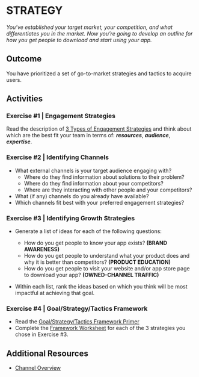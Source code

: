 # STRATEGY

*You’ve established your target market, your competition, and what differentiates you in the market. Now you’re going to develop an outline for how you get people to download and start using your app.*

## Outcome
You have prioritized a set of go-to-market strategies and tactics to acquire users.

## Activities

### Exercise #1 | Engagement Strategies
Read the description of [3 Types of Engagement Strategies](https://docs.google.com/document/d/1KnXD_TW5BDsizzEHskuG2IIZnmuZMszI75Tfe9tPqZw/edit?tab=t.0) and think about which are the best fit your team in terms of: ***resources***, ***audience***, ***expertise***.

### Exercise #2 | Identifying Channels
- What external channels is your target audience engaging with?
    - Where do they find information about solutions to their problem?
    - Where do they find information about your competitors?
    - Where are they interacting with other people and your competitors?
- What (if any) channels do you already have available?
- Which channels fit best with your preferred engagement strategies?

### Exercise #3 | Identifying Growth Strategies
- Generate a list of ideas for each of the following questions:
    - How do you get people to know your app exists? **(BRAND AWARENESS)**
    - How do you get people to understand what your product does and why it is better than competitors? **(PRODUCT EDUCATION)**
    - How do you get people to visit your website and/or app store page to download your app? **(OWNED-CHANNEL TRAFFIC)**

- Within each list, rank the ideas based on which you think will be most impactful at achieving that goal.

### Exercise #4 | Goal/Strategy/Tactics Framework
- Read the [Goal/Strategy/Tactics Framework Primer](https://docs.google.com/document/d/1W1hPJbAymS1AAxXAXTpECnfRU9uiJ_5R_QhvyXoYkvE/edit?tab=t.0)
- Complete the [Framework Worksheet](https://docs.google.com/document/d/1M6bPp1j12zACnvkcy6Lb_dLN7G8Mob7jOqFb4S9evCk/edit?tab=t.0) for each of the 3 strategies you chose in Exercise #3.

## Additional Resources
- [Channel Overview](https://docs.google.com/document/d/1Crexbrr8N9c5mX2ZTFMociPoNz2Cr6Hn9Aoi2kEf7bM/edit?tab=t.0)
